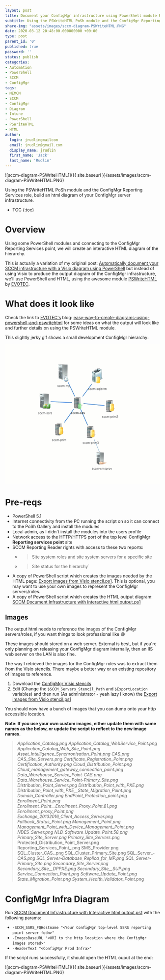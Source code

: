 ```yaml
---
layout: post
title: Document your ConfigMgr infrastructure using PowerShell module PSWriteHTML
subtitle: Using the PSWriteHTML PoSh module and the ConfigMgr Reporting Services role, build an html diagram of your ConfigMgr server infrastructure.
share-img: "assets/images/sccm-diagram-PSWriteHTML.PNG"
date: 2020-03-12 20:48:00.000000000 +00:00
type: post
parent_id: '0'
published: true
password: ''
status: publish
categories:
- Automation
- PowerShell
- SCCM
- ConfigMgr
tags:
- MEMCM
- SCCM
- ConfigMgr
- Diagram
- Intune
- PowerShell
- PSWriteHTML
- HTML
author:
  login: jrudlingmailcom
  email: jrudlin@gmail.com
  display_name: jrudlin
  first_name: 'Jack'
  last_name: 'Rudlin'
---
```


![sccm-diagram-PSWriteHTML1]({{ site.baseurl }}/assets/images/sccm-diagram-PSWriteHTML.PNG)

Using the PSWriteHTML PoSh module and the ConfigMgr Reporting Services role, build an html diagram of your ConfigMgr server infrastructure.

* TOC
{:toc}

# Overview

Using some PowerShell modules and connecting to the ConfigMgr Reporting Services point, we will create an interactive HTML diagram of the hierarchy.

This is actually a variation of my original post: [Automatically document your SCCM infrastructure with a Visio diagram using PowerShell](https://jrudlin.github.io/2018/09/08/automatically-document-your-sccm-infrastructure-with-a-visio-diagram-using-powershell/) but instead of using Visio to produce the output diagram of the ConfigMgr infrastructure, we'll use PowerShell and HTML, using the awesome module [PSWriteHTML](https://www.powershellgallery.com/packages/PSWriteHTML) by [EVOTEC](https://twitter.com/evotecpl).

# What does it look like

Check the link to [EVOTEC's](https://twitter.com/evotecpl) blog: [easy-way-to-create-diagrams-using-powershell-and-pswritehtml](https://evotec.xyz/easy-way-to-create-diagrams-using-powershell-and-pswritehtml/) for some ideas on what the output will look like and further details on using the PSWriteHTML module.

This slightly jerky gif shows a small development ConfigMgr hierarchy:

![sccm-diagram-PSWriteHTML2](https://github.com/jrudlin/SCCM-Scripts/blob/master/Document%20Infra/PSWriteHTML.GIF)

# Pre-reqs

 * PowerShell 5.1
 * Internet connectivity from the PC running the script on so it can connect to the PoSh Gallery and install the modules
 * Local admin, as I didn't install the modules into the users profile
 * Network access to the HTTP/HTTPS port of the top level ConfigMgr **Reporting services point** site
 * SCCM Reporting Reader rights with access to these two reports:
   * >Site system roles and site system servers for a specific site
   * >Site status for the hierarchy`
 * A copy of PowerShell script which creates the images needed by the HTML page: [Export images from Visio stencil.ps1](https://github.com/jrudlin/SCCM-Scripts/blob/master/Document%20Infra/Export%20images%20from%20Visio%20stencil.ps1). This is optional, you may want to use your own images to represent the ConfigMgr servers/roles.
 * A copy of PowerShell script which creates the HTML output diagram: [SCCM Document Infrastructure with Interactive html output.ps1](https://github.com/jrudlin/SCCM-Scripts/blob/master/Document%20Infra/SCCM%20Document%20Infrastructure%20with%20Interactive%20html%20output.ps1)

 ## Images

 The output html needs to reference the images of the ConfigMgr servers/roles, if you want things to look professional like :smile:

 These images should stored on a web server. External is best, but if you're only planning on releasing your ConfigMgr diagram internally, then an IIS web server on the LAN is also fine.

The way I retrieved the images for the ConfigMgr roles was to extract them from the Visio stencils. There maybe a better way or an existing repository of images to reference.

 1. Download the [ConfigMgr Visio stencils](https://gallery.technet.microsoft.com/System-Center-Configuration-d67b8ac5)
 1. Edit (Change the `$SCCM_Servers_Stencil_Path` and `$ExportLocation` variables) and then run (As administrator - yeah lazy I know) the [Export images from Visio stencil.ps1](https://github.com/jrudlin/SCCM-Scripts/blob/master/Document%20Infra/Export%20images%20from%20Visio%20stencil.ps1)

You should now have a bunch of images that you can dump onto your http accessible location.

**Note: If you use your own custom images, either update them with same names as the below, or update the script to reflect to the new image names.**

>__Application_Catalog.png
Application_Catalog_WebService_Point.png
Application_Catalog_Web_Site_Point.png
Asset_Intelligence_Synchronisation_Point.png
CAS.png
CAS_Site_Servers_.png
Certificate_Registration_Point.png
Certification_Authority.png
Cloud_Distribution_Point.png
Cloud_management_gateway_connection_point.png
Data_Warehouse_Service_Point_-_CAS.png
Data_Warehouse_Service_Point_-_Primary_Site.png
Distribution_Point_Server.png
Distribution_Point_with_PXE.png
Distribution_Point_with_PXE__State_Migration_Point.png
Domain_Controller.png
EndPoint_Protection_point.png
Enrollment_Point.png
Enrollment_Point__Enrollment_Proxy_Point.81.png
Enrollment_proxy_Point.png
Exchange_20132016_Client_Access_Server.png
Fallback_Status_Point.png
Management_Point.png
Management_Point_with_Device_Management_Point.png
NDES_Server.png
NLB_Software_Update_Point.58.png
Primary_Site_Server.png
Primary_Site_Servers_.png
Protected_Distribution_Point_Server.png
Reporting_Services_Point_.png
SMS_Provider.png
SQL_Cluster_CAS_.png
SQL_Cluster_Primary_Site.png
SQL_Server_-_CAS.png
SQL_Server_-_Database_Replica_for_MP.png
SQL_Server_-_Primary_Site.png
Secondary_Site_Server.png
Secondary_Site__DPPXE.png
Secondary_Site__SUP.png
Service_Connection_Point.png
Software_Update_Point.png
State_Migration_Point.png
System_Health_Validator_Point_.png

# ConfigMgr Infra Diagram

Run [SCCM Document Infrastructure with Interactive html output.ps1](https://github.com/jrudlin/SCCM-Scripts/blob/master/Document%20Infra/SCCM%20Document%20Infrastructure%20with%20Interactive%20html%20output.ps1) with the following params:

 * `-SCCM_SSRS_FQHostname "<Your ConfigMgr top-level SSRS reporting point server fqdn>"`
 * `-ImagesBaseURL "<URI to the http location where the ConfigMgr images stored>"`
 * `-HeaderText "<ConfigMgr Prod Infra>"`

 If the script runs successfully, it should open the HTML ouput at the end:

![sccm-diagram-PSWriteHTML1]({{ site.baseurl }}/assets/images/sccm-diagram-PSWriteHTML.PNG)